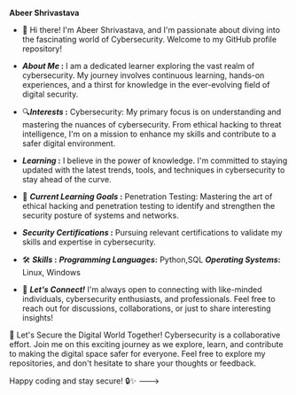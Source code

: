 **Abeer Shrivastava**
- 👋 Hi there! I'm Abeer Shrivastava, and I'm passionate about diving into the fascinating world of Cybersecurity. Welcome to my GitHub profile repository!
- **_About Me_ :** 
I am a dedicated learner exploring the vast realm of cybersecurity. My journey involves continuous learning, hands-on experiences, and a thirst for knowledge in the ever-evolving field of digital security.
- 🔍**_Interests_ :**
Cybersecurity: My primary focus is on understanding and mastering the nuances of cybersecurity. From ethical hacking to threat intelligence, I'm on a mission to enhance my skills and contribute to a safer digital environment.

- **_Learning_ :**
 I believe in the power of knowledge. I'm committed to staying updated with the latest trends, tools, and techniques in cybersecurity to stay ahead of the curve. 
- 🌱 **_Current Learning Goals_ :**
Penetration Testing: Mastering the art of ethical hacking and penetration testing to identify and strengthen the security posture of systems and networks.

- **_Security Certifications_ :**
Pursuing relevant certifications to validate my skills and expertise in cybersecurity.
- 🛠️ **_Skills_ :**
**_Programming Languages_:** Python,SQL
**_Operating Systems_:** Linux, Windows
- 🤝 **_Let's Connect!_**
I'm always open to connecting with like-minded individuals, cybersecurity enthusiasts, and professionals. Feel free to reach out for discussions, collaborations, or just to share interesting insights!

🚀 Let's Secure the Digital World Together!
Cybersecurity is a collaborative effort. Join me on this exciting journey as we explore, learn, and contribute to making the digital space safer for everyone. Feel free to explore my repositories, and don't hesitate to share your thoughts or feedback.

Happy coding and stay secure! 🔒✨
--->
